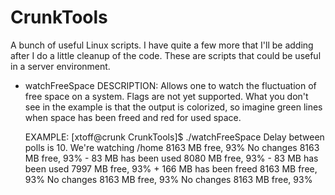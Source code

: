 # CrunkTools
A bunch of useful Linux scripts. I have quite a few more that I'll be adding after I do a little cleanup of the code. These are scripts that could be useful in a server environment.

   * watchFreeSpace
      DESCRIPTION: Allows one to watch the fluctuation of free space on a system. Flags are not yet supported. What you don't see in the example is that the output is colorized, so imagine green lines when space has been freed and red for used space.

      EXAMPLE:
         [xtoff@crunk CrunkTools]$ ./watchFreeSpace 
         Delay between polls is 10. We're watching /home
         8163 MB free, 93%
         No changes        8163 MB free, 93%
         - 83 MB has been used      8080 MB free, 93%
         - 83 MB has been used      7997 MB free, 93%
         + 166 MB has been freed    8163 MB free, 93%
         No changes        8163 MB free, 93%
         No changes        8163 MB free, 93% 
